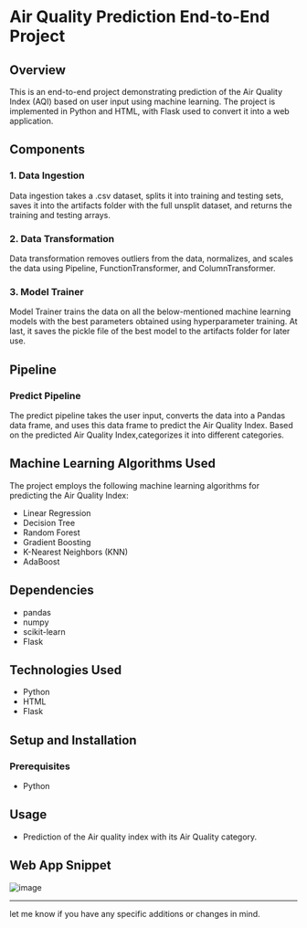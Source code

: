# Air Quality Prediction End-to-End Project

## Overview

This is an end-to-end project demonstrating prediction of the Air Quality Index (AQI) based on user input using machine learning. The project is implemented in Python and HTML, with Flask used to convert it into a web application.

## Components

### 1. Data Ingestion
Data ingestion takes a .csv dataset, splits it into training and testing sets, saves it into the artifacts folder with the full unsplit dataset, and returns the training and testing arrays.

### 2. Data Transformation
Data transformation removes outliers from the data, normalizes, and scales the data using Pipeline, FunctionTransformer, and ColumnTransformer.

### 3. Model Trainer
Model Trainer trains the data on all the below-mentioned machine learning models with the best parameters obtained using hyperparameter training. At last, it saves the pickle file of the best model to the artifacts folder for later use.

## Pipeline

### Predict Pipeline
The predict pipeline takes the user input, converts the data into a Pandas data frame, and uses this data frame to predict the Air Quality Index. Based on the predicted Air Quality Index,categorizes it into different categories.

## Machine Learning Algorithms Used

The project employs the following machine learning algorithms for predicting the Air Quality Index:

- Linear Regression
- Decision Tree
- Random Forest
- Gradient Boosting
- K-Nearest Neighbors (KNN)
- AdaBoost

## Dependencies

- pandas
- numpy
- scikit-learn
- Flask

## Technologies Used
- Python
- HTML
- Flask

## Setup and Installation

### Prerequisites
- Python

## Usage

- Prediction of the Air quality index with its Air Quality category.

## Web App Snippet

![image](https://github.com/sumit936/End-to-End-Air-Pollution-Prediction/assets/47924474/76bd5037-93ca-42c4-8340-bbaee114b776)

---
let me know if you have any specific additions or changes in mind.
